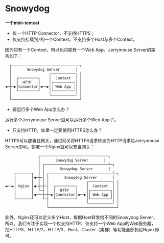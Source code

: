 # Snowydog
**一个mini-tomcat**

- 仅一个HTTP Connector，不支持HTTPS；
- 仅支持挂载到`/`的一个Context，不支持多个Host与多个Context。

因为只有一个Context，所以也只能有一个Web App。Jerrymouse Server的架构如下：

```ascii
  ┌───────────────────────────────┐
  │       Snowydog Server       │
  │                 ┌───────────┐ │
  │  ┌─────────┐    │  Context  │ │
  │  │  HTTP   │    │┌─────────┐│ │
◀─┼─▶│Connector│◀──▶││ Web App ││ │
  │  └─────────┘    │└─────────┘│ │
  │                 └───────────┘ │
  └───────────────────────────────┘
```

- 要运行多个Web App怎么办？

运行多个Jerrymouse Server就可以运行多个Web App了。

- 只支持HTTP，如果一定要使用HTTPS怎么办？

HTTPS可以部署在网关，通过网关将HTTPS请求转发为HTTP请求给Jerrymouse Server即可。部署一个Nginx就可以充当网关：

```ascii
               ┌───────────────────────────────┐
               │       Snowydog Server       │
               │ ┌─────────────────────────────┴─┐
               │ │       Snowydog Server       │
    ┌───────┐  │ │ ┌─────────────────────────────┴─┐
    │       │◀─┼─│ │       Snowydog Server       │
    │       │  │ │ │                 ┌───────────┐ │
◀──▶│ Nginx │◀─┼─┼─│  ┌─────────┐    │  Context  │ │
    │       │  └─┤ │  │  HTTP   │    │┌─────────┐│ │
    │       │◀───┼─┼─▶│Connector│◀──▶││ Web App ││ │
    └───────┘    └─┤  └─────────┘    │└─────────┘│ │
                   │                 └───────────┘ │
                   └───────────────────────────────┘
```

此外，Nginx还可以定义多个Host，根据Host转发给不同的Snowydog Server，所以，我们专注于实现一个仅支持HTTP、仅支持一个Web App的Web服务器，把HTTPS、HTTP/2、HTTP/3、Host、Cluster（集群）等功能全部扔给Nginx即可。
